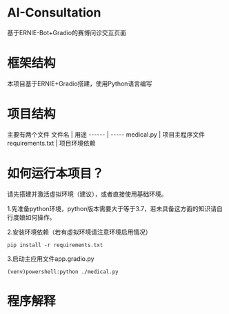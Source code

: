 # AI-Consultation
基于ERNIE-Bot+Gradio的赛博问诊交互页面

# 框架结构
本项目基于ERNIE+Gradio搭建，使用Python语言编写

# 项目结构
主要有两个文件
文件名 | 用途
------ | -----
medical.py | 项目主程序文件
requirements.txt | 项目环境依赖

# 如何运行本项目？
请先搭建并激活虚拟环境（建议），或者直接使用基础环境。

1.先准备python环境，python版本需要大于等于3.7，若未具备这方面的知识请自行度娘如何操作。

2.安装环境依赖（若有虚拟环境请注意环境启用情况）
```shell
pip install -r requirements.txt
```
3.启动主应用文件app.gradio.py
```shell
(venv)powershell:python ./medical.py
```
# 程序解释
